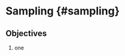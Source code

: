 # Sampling {#sampling}

<!-- 
  TODO Status Text Draft: Checked against the LO Version
-->

## Objectives

1. one
